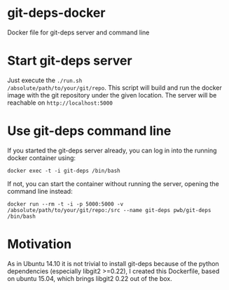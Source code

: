 # git-deps-docker

Docker file for git-deps server and command line

# Start git-deps server

Just execute the <code>./run.sh /absolute/path/to/your/git/repo</code>. This script will build and run the docker image
with the git repository under the given location. The server will be reachable on <code>http://localhost:5000</code>

# Use git-deps command line

If you started the git-deps server already, you can log in into the running docker container using:

```
docker exec -t -i git-deps /bin/bash
```

If not, you can start the container without running the server, opening the command line instead:

```
docker run --rm -t -i -p 5000:5000 -v /absolute/path/to/your/git/repo:/src --name git-deps pwb/git-deps /bin/bash
```

# Motivation

As in Ubuntu 14.10 it is not trivial to install git-deps because of the python dependencies (especially
libgit2 >=0.22), I created this Dockerfile, based on ubuntu 15.04, which brings libgit2 0.22 out of
the box.

